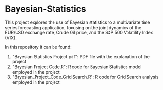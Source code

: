 # Bayesian-Statistics
This project explores the use of Bayesian statistics to a multivariate time series forecasting application, focusing on the joint dynamics of the EUR/USD exchange rate, Crude Oil price, and the S&amp;P 500 Volatility Index (VIX).

In this repository it can be found: 
1. "Bayesian Statistics Project.pdf": PDF file with the explanation of the project
2. "Bayesian Project Code.R": R code for Bayesian Statistics model employed in the project
3. "Bayesian_Project_Code_Grid Search.R": R code for Grid Search analysis employed in the project
   
